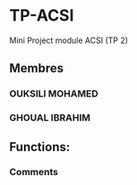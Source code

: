 # TP-ACSI
Mini Project module ACSI (TP 2)

## Membres

### OUKSILI MOHAMED 
### GHOUAL IBRAHIM

## Functions:
### Comments
